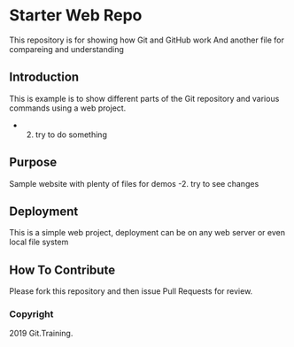# Starter Web Repo

This repository is for showing how Git and GitHub work
And another file for compareing and understanding

## Introduction
This is example is to show different parts of the Git repository and various
commands using a web project.
- 2. try to do something

## Purpose

Sample website with plenty of files for demos
-2. try to see changes

## Deployment

This is a simple web project, deployment can be on any web server or even local file system

## How To Contribute
Please fork this repository and then issue Pull Requests for review.

### Copyright
2019 Git.Training.